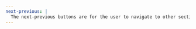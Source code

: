 ```yaml
---
next-previous: |
  The next-previous buttons are for the user to navigate to other sections/pages of the website.
---
```


